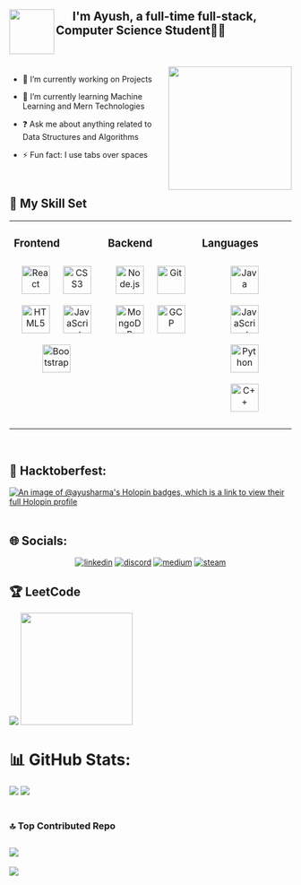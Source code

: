 

## <img src="https://gifdb.com/images/high/hello-madagascar-penguin-7pernnlu5b6aad3y.gif" align="left" width="80" height="80"/>  <div align="left">‎ ‎ ‎ ‎ ‎ ‎ I'm Ayush, a full-time full-stack, Computer Science Student👨‍💻</div>
  <br><br>
<img src="https://user-images.githubusercontent.com/74038190/235224431-e8c8c12e-6826-47f1-89fb-2ddad83b3abf.gif" align="right" height="220">


  
- 🔭 I’m currently working on Projects

- 🌱 I’m currently learning Machine Learning and Mern Technologies

- ❓ Ask me about anything related to Data Structures and Algorithms

- ⚡ Fun fact: I use tabs over spaces

<br/>

## 🧠 My Skill Set

<table><tr><td valign="top" width="33%">

### Frontend

<div align="center">  
<a href="https://reactjs.org/" target="_blank"><img style="margin: 10px" src="https://profilinator.rishav.dev/skills-assets/react-original-wordmark.svg" alt="React" height="50" /></a>  
<a href="https://www.w3schools.com/css/" target="_blank"><img style="margin: 10px" src="https://profilinator.rishav.dev/skills-assets/css3-original-wordmark.svg" alt="CSS3" height="50" /></a>  
<a href="https://en.wikipedia.org/wiki/HTML5" target="_blank"><img style="margin: 10px" src="https://profilinator.rishav.dev/skills-assets/html5-original-wordmark.svg" alt="HTML5" height="50" /></a> 
<a href="https://www.javascript.com/" target="_blank"><img style="margin: 10px" src="https://profilinator.rishav.dev/skills-assets/javascript-original.svg" alt="JavaScript" height="50" /></a>  
<a href="https://getbootstrap.com/docs/3.4/javascript/" target="_blank"><img style="margin: 10px" src="https://profilinator.rishav.dev/skills-assets/bootstrap-plain.svg" alt="Bootstrap" height="50" /></a>  
</div>

</td><td valign="top" width="33%">

### Backend

<div align="center">  
<a href="https://nodejs.org/" target="_blank"><img style="margin: 10px" src="https://profilinator.rishav.dev/skills-assets/nodejs-original-wordmark.svg" alt="Node.js" height="50" /></a>  
<a href="https://github.com/" target="_blank"><img style="margin: 10px" src="https://profilinator.rishav.dev/skills-assets/git-scm-icon.svg" alt="Git" height="50" /></a>  
<a href="https://www.mongodb.com/" target="_blank"><img style="margin: 10px" src="https://profilinator.rishav.dev/skills-assets/mongodb-original-wordmark.svg" alt="MongoDB" height="50" /></a>  
<a href="https://cloud.google.com/" target="_blank"><img style="margin: 10px" src="https://profilinator.rishav.dev/skills-assets/google_cloud-icon.svg" alt="GCP" height="50" /></a>  
</div>

</td><td valign="top" width="33%">

### Languages

<div align="center">  
  
<a href="https://www.java.com/" target="_blank"><img style="margin: 10px" src="https://profilinator.rishav.dev/skills-assets/java-original-wordmark.svg" alt="Java" height="50" /></a>  
<a href="https://www.javascript.com/" target="_blank"><img style="margin: 10px" src="https://profilinator.rishav.dev/skills-assets/javascript-original.svg" alt="JavaScript" height="50" /></a>  
<a href="https://www.python.org/" target="_blank"><img style="margin: 10px" src="https://profilinator.rishav.dev/skills-assets/python-original.svg" alt="Python" height="50" /></a>  
<a href="https://www.cplusplus.com/" target="_blank"><img style="margin: 10px" src="https://profilinator.rishav.dev/skills-assets/cplusplus-original.svg" alt="C++" height="50" /></a>  
</div>

</td></tr></table>

<br/>

## 🏅 Hacktoberfest:

[![An image of @ayusharma's Holopin badges, which is a link to view their full Holopin profile](https://holopin.me/ayusharma)](https://holopin.io/@ayusharma)

<img src="https://user-images.githubusercontent.com/74038190/212284100-561aa473-3905-4a80-b561-0d28506553ee.gif" width="1200" height="5">

## 🌐 Socials:

<p align="center">
  <a href="https://www.linkedin.com/in/ayusharma3"><img src="https://img.icons8.com/color/96/000000/linkedin.png" alt="linkedin"/></a>
  <a href="https://discordapp.com/users/ayusharma."><img src="https://img.icons8.com/color/96/000000/discord-logo.png" alt="discord"/></a>
  <a href="https://medium.com/@ayusharma14122003"><img src="https://img.icons8.com/color/96/000000/medium-logo.png" alt="medium"/></a>
  <a href="https://steamcommunity.com/profiles/76561199047128081"><img src="https://img.icons8.com/fluent/96/000000/steam.png" alt="steam"/></a>
</p>


## 🏆 LeetCode

![](https://leetcard.jacoblin.cool/ayusharma03?ext=activity)
<img src="https://user-images.githubusercontent.com/74038190/213866269-5d00981c-7c98-46d7-8a8e-16f462f15227.gif" width="200">


# 📊 GitHub Stats:

![](https://github-readme-stats.vercel.app/api?username=ayusharma03&theme=dracula&hide_border=true&include_all_commits=true&count_private=true)            ![](https://github-readme-stats.vercel.app/api/top-langs/?username=ayusharma03&theme=dracula&hide_border=true&include_all_commits=true&count_private=true&layout=compact)<br/>

<img src="https://user-images.githubusercontent.com/74038190/212284100-561aa473-3905-4a80-b561-0d28506553ee.gif" width="1200" height="5">

### 🔝 Top Contributed Repo
## ![](https://github-contributor-stats.vercel.app/api?username=ayusharma03&limit=5&theme=dark&combine_all_yearly_contributions=true)

[![](https://visitcount.itsvg.in/api?id=ayusharma03&icon=2&color=6)](https://visitcount.itsvg.in)
